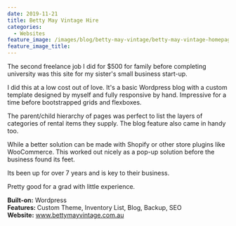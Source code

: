 ```yaml
---
date: 2019-11-21
title: Betty May Vintage Hire
categories:
  - Websites
feature_image: /images/blog/betty-may-vintage/betty-may-vintage-homepage.jpg
feature_image_title: 
---
```

<p>
The second freelance job I did for $500 for family before completing university was this
site for my sister's small business start-up.
</p>
<p>
I did this at a low cost out of love. It's a basic Wordpress blog with a custom template
designed by myself and fully responsive by hand. Impressive for a time before bootstrapped grids and flexboxes.
</p>
<p>
The parent/child hierarchy of pages was perfect to list the layers of categories of rental items they supply. The blog feature also came in handy too.
</p>
<p>
While a better solution can be made with Shopify or other store plugins like WooCommerce. This worked out nicely as a pop-up solution before the business found its feet. 
</p>
<p>
Its been up for over 7 years and is key to their business.
</p>
<p>
Pretty good for a grad with little experience.
</p>
<p>
<strong>Built-on:</strong> Wordpress<br />
<strong>Features: </strong>Custom Theme, Inventory List, Blog, Backup, SEO<br />
<strong>Website:</strong> <a href="www.bettymayvintage.com.au">www.bettymayvintage.com.au</a>
</p>